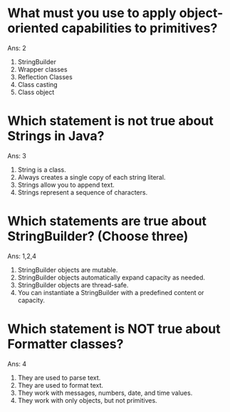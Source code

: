 # What must you use to apply object-oriented capabilities to primitives?
Ans: 2
1. StringBuilder
2. Wrapper classes
3. Reflection Classes
4. Class casting
5. Class object


# Which statement is not true about Strings in Java?
Ans: 3
1. String is a class.
2. Always creates a single copy of each string literal.
3. Strings allow you to append text.
4. Strings represent a sequence of characters.


# Which statements are true about StringBuilder? (Choose three)
Ans: 1,2,4
1. StringBuilder objects are mutable.
2. StringBuilder objects automatically expand capacity as needed.
3. StringBuilder objects are thread-safe.
4. You can instantiate a StringBuilder with a predefined content or capacity.


# Which statement is NOT true about Formatter classes?
Ans: 4
1. They are used to parse text.
2. They are used to format text.
3. They work with messages, numbers, date, and time values.
4. They work with only objects, but not primitives.
